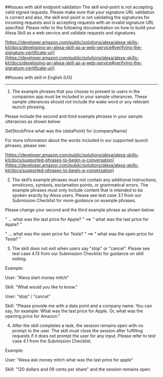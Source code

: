 ##Issues with skill endpoint validation
The skill end-point is not accepting valid signed requests. Please make sure that your signature URL validation is correct and also, the skill end-point is not validating the signatures for incoming requests and is accepting requests with an invalid signature URL specified.  Please refer to the following documentation on how to build your Alexa Skill as a web service and validate requests and signatures.

[https://developer.amazon.com/public/solutions/alexa/alexa-skills-kit/docs/developing-an-alexa-skill-as-a-web-service#verifying-the-signature-certificate-url](https://developer.amazon.com/public/solutions/alexa/alexa-skills-kit/docs/developing-an-alexa-skill-as-a-web-service#verifying-the-signature-certificate-url)


##Issues with skill in English (US)
___________________________________________________________________________________
1. The example phrases that you choose to present to users in the companion app must be included in your sample utterances. These sample utterances should not include the wake word or any relevant launch phrasing.

Please include the second and third example phrases in your sample utterances as shown below:

GetStockPrice     what was the {dataPoint} for {companyName}

For more information about the words included in our supported launch phrases, please see:

[https://developer.amazon.com/public/solutions/alexa/alexa-skills-kit/docs/supported-phrases-to-begin-a-conversation](https://developer.amazon.com/public/solutions/alexa/alexa-skills-kit/docs/supported-phrases-to-begin-a-conversation)

2. The skill’s example phrases must not contain any additional instructions, emoticons, symbols, exclamation points, or grammatical errors. The example phrases must only include content that is intended to be spoken exactly by Alexa users.  Please see test case 3.1 from our Submission Checklist for more guidance on example phrases.

Please change your second and the third example phrase as shown below:

" ... what was the last price for Apple? " ==> " what was the last price for Apple? "

" ... what was the open price for Tesla? " ==> " what was the open price for Tesla? "

3. The skill does not exit when users say "stop" or "cancel".  Please see test case 4.13 from our Submission Checklist for guidance on skill exiting.

Example:

User: "Alexa start money mitch"

Skill: "What would you like to know."

User: "stop” / “cancel"

Skill: "Please provide me with a data point and a company name. You can say, for example: What was the last price for Apple. Or, what was the opening price for Amazon."

4. After the skill completes a task, the session remains open with no prompt to the user.  The skill must close the session after fulfilling requests if it does not prompt the user for any input.  Please refer to test case 4.1 from the Submission Checklist.

Example:

User: "Alexa ask money mitch what was the last price for apple"

Skill: "120 dollars and 09 cents per share" and the session remains open.
